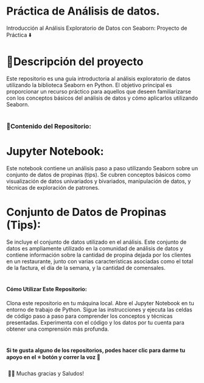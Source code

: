 # Práctica de Análisis de datos. 
Introducción al Análisis Exploratorio de Datos con Seaborn: Proyecto de Práctica  ⬇️


# 📝Descripción del proyecto

Este repositorio es una guía introductoria al análisis exploratorio de datos utilizando la biblioteca Seaborn en Python. El objetivo principal es proporcionar un recurso práctico para aquellos que deseen familiarizarse con los conceptos básicos del análisis de datos y cómo aplicarlos utilizando Seaborn.


# <h3>🎯Contenido del Repositorio:<h3>

# Jupyter Notebook:
Este notebook contiene un análisis paso a paso utilizando Seaborn sobre un conjunto de datos de propinas (tips). Se cubren conceptos básicos como visualización de datos univariados y bivariados, manipulación de datos, y técnicas de exploración de patrones.

# Conjunto de Datos de Propinas (Tips): 
Se incluye el conjunto de datos utilizado en el análisis. Este conjunto de datos es ampliamente utilizado en la comunidad de análisis de datos y contiene información sobre la cantidad de propina dejada por los clientes en un restaurante, junto con varias características asociadas como el total de la factura, el día de la semana, y la cantidad de comensales.

# <h4> Cómo Utilizar Este Repositorio: <h4>

Clona este repositorio en tu máquina local.
Abre el Jupyter Notebook en tu entorno de trabajo de Python.
Sigue las instrucciones y ejecuta las celdas de código paso a paso para comprender los conceptos y técnicas presentadas.
Experimenta con el código y los datos por tu cuenta para obtener una comprensión más profunda.

# <h4> Si te gusta alguno de los repositorios, podes hacer clic para darme tu apoyo en el ⭐️ botón y correr la voz 🦄⁣ <h4>
⁣
👩‍💻 Muchas gracias y Saludos!⁣
